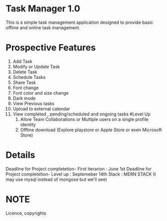 # Task Manager 1.0

This is a simple task management application designed to provide basic offline and online task management.

# Prospective Features

1. Add Task
2. Modify or Update Task
3. Delete Task
4. Schedule Tasks
5. Share Task
6. Font change
7. Font color and size change
8. Dark mode
9. View Previous tasks
10. Upload to external calendar
11. View completed , pending/scheduled and  ongoing tasks
    #Level Up
    1. Allow Team Collaborations or Multiple users on a single profile identity
    2. Offline download (Explore playstore or Apple Store or even Microsoft Store)

# Details
Deadline for Project completetion- First iterarion : June 1st
Deadline for Project completetion- Level up : Septemeber 14th
Stack : MERN STACK (I may use mysql instead of mongose but we'll see)

# NOTE
Licence, copyrights